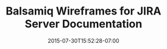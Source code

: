 ---
date: 2015-07-30T15:52:28-07:00
title: "Balsamiq Wireframes for JIRA Server Documentation"
menu: "menujirawireframes"
product: "Balsamiq Wireframes for JIRA Server"
weight: 1
---